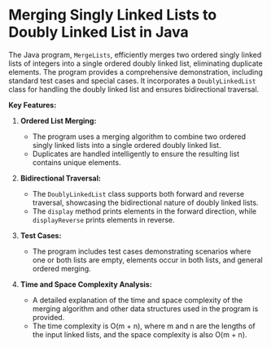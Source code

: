 # Merging Singly Linked Lists to Doubly Linked List in Java

The Java program, `MergeLists`, efficiently merges two ordered singly linked lists of integers into a single ordered doubly linked list, eliminating duplicate elements. The program provides a comprehensive demonstration, including standard test cases and special cases. It incorporates a `DoublyLinkedList` class for handling the doubly linked list and ensures bidirectional traversal.

**Key Features:**

1. **Ordered List Merging:**
   - The program uses a merging algorithm to combine two ordered singly linked lists into a single ordered doubly linked list.
   - Duplicates are handled intelligently to ensure the resulting list contains unique elements.

2. **Bidirectional Traversal:**
   - The `DoublyLinkedList` class supports both forward and reverse traversal, showcasing the bidirectional nature of doubly linked lists.
   - The `display` method prints elements in the forward direction, while `displayReverse` prints elements in reverse.

3. **Test Cases:**
   - The program includes test cases demonstrating scenarios where one or both lists are empty, elements occur in both lists, and general ordered merging.

4. **Time and Space Complexity Analysis:**
   - A detailed explanation of the time and space complexity of the merging algorithm and other data structures used in the program is provided.
   - The time complexity is O(m + n), where m and n are the lengths of the input linked lists, and the space complexity is also O(m + n).
